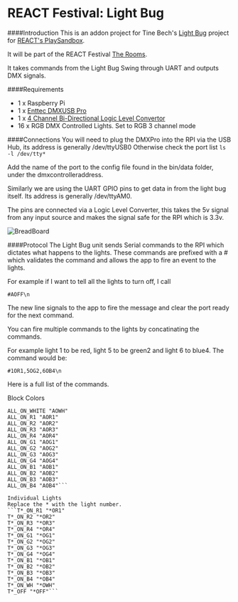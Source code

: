 REACT Festival: Light Bug
===

####Introduction
This is an addon project for Tine Bech's [Light Bug](http://www.react-hub.org.uk/playsandbox/projects/2014/light-bug/) project for [REACT's PlaySandbox](http://www.react-hub.org.uk/playsandbox/).

It will be part of the REACT Festival [The Rooms](http://theroomsfestival.com/).

It takes commands from the Light Bug Swing through UART and outputs DMX signals.

####Requirements
* 1 x Raspberry Pi
* 1 x [Enttec DMXUSB Pro](http://www.enttec.com/?main_menu=Products&pn=70304)
* 1 x [4 Channel Bi-Directional Logic Level Convertor](https://www.coolcomponents.co.uk/logic-level-converter-bi-directional.html)
* 16 x RGB DMX Controlled Lights. Set to RGB 3 channel mode

####Connections
You will need to plug the DMXPro into the RPI via the USB Hub, its address is generally /dev/ttyUSB0
Otherwise check the port list
````ls -l /dev/tty*````

Add the name of the port to the config file found in the bin/data folder, under the dmxcontrolleraddress.

Similarly we are using the UART GPIO pins to get data in from the light bug itself.
Its address is generally /dev/ttyAM0.

The pins are connected via a Logic Level Converter, this takes the 5v signal from any input source and makes the signal safe for the RPI which is 3.3v.

![BreadBoard](LighBug_bb.jpg "BreadBoard")

####Protocol
The Light Bug unit sends Serial commands to the RPI which dictates what happens to the lights.
These commands are prefixed with a # which validates the command and allows the app to fire an event to the lights.

For example if I want to tell all the lights to turn off, I call

```#AOFF\n```

The new line signals to the app to fire the message and clear the port ready for the next command.

You can fire multiple commands to the lights by concatinating the commands.

For example light 1 to be red, light 5 to be green2 and light 6 to blue4.
The command would be:

````#1OR1,5OG2,6OB4\n````

Here is a full list of the commands.

Block Colors
```ALL_OFF "AOFF"
ALL_ON_WHITE "AOWH"
ALL_ON_R1 "AOR1"
ALL_ON_R2 "AOR2"
ALL_ON_R3 "AOR3"
ALL_ON_R4 "AOR4"
ALL_ON_G1 "AOG1"
ALL_ON_G2 "AOG2"
ALL_ON_G3 "AOG3"
ALL_ON_G4 "AOG4"
ALL_ON_B1 "AOB1"
ALL_ON_B2 "AOB2"
ALL_ON_B3 "AOB3"
ALL_ON_B4 "AOB4"```

Individual Lights
Replace the * with the light number.
```T*_ON_R1 "*OR1"
T*_ON_R2 "*OR2"
T*_ON_R3 "*OR3"
T*_ON_R4 "*OR4"
T*_ON_G1 "*OG1"
T*_ON_G2 "*OG2"
T*_ON_G3 "*OG3"
T*_ON_G4 "*OG4"
T*_ON_B1 "*OB1"
T*_ON_B2 "*OB2"
T*_ON_B3 "*OB3"
T*_ON_B4 "*OB4"
T*_ON_WH "*OWH"
T*_OFF "*OFF"```

